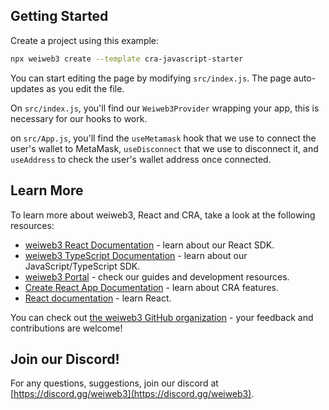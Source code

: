 ## Getting Started

Create a project using this example:

```bash
npx weiweb3 create --template cra-javascript-starter
```

You can start editing the page by modifying `src/index.js`. The page auto-updates as you edit the file.

On `src/index.js`, you'll find our `Weiweb3Provider` wrapping your app, this is necessary for our hooks to work.

on `src/App.js`, you'll find the `useMetamask` hook that we use to connect the user's wallet to MetaMask, `useDisconnect` that we use to disconnect it, and `useAddress` to check the user's wallet address once connected. 

## Learn More

To learn more about weiweb3, React and CRA, take a look at the following resources:

- [weiweb3 React Documentation](https://docs.weiweb3.com/react) - learn about our React SDK.
- [weiweb3 TypeScript Documentation](https://docs.weiweb3.com/react) - learn about our JavaScript/TypeScript SDK.
- [weiweb3 Portal](https://docs.weiweb3.com/react) - check our guides and development resources.
- [Create React App Documentation](https://facebook.github.io/create-react-app/docs/getting-started) - learn about CRA features.
- [React documentation](https://reactjs.org/) - learn React.

You can check out [the weiweb3 GitHub organization](https://github.com/weiweb3) - your feedback and contributions are welcome!

## Join our Discord!

For any questions, suggestions, join our discord at [https://discord.gg/weiweb3](https://discord.gg/weiweb3).
